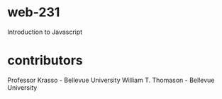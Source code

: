 # web-231
Introduction to Javascript

# contributors
Professor Krasso    - Bellevue University
William T. Thomason - Bellevue University
